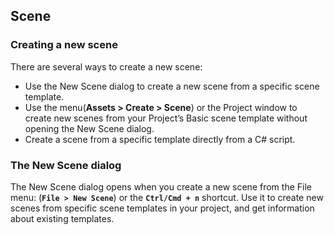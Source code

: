## Scene

### Creating a new scene
There are several ways to create a new scene:

- Use the New Scene dialog to create a new scene from a specific scene template.
- Use the menu(**Assets > Create > Scene**)  or the Project window to create new scenes from your Project’s Basic scene template without opening the New Scene dialog.
- Create a scene from a specific template directly from a C# script.


### The New Scene dialog
The New Scene dialog opens when you create a new scene from the File menu: (**`File > New Scene`**) or the **`Ctrl/Cmd + n`** shortcut. Use it to create new scenes from specific scene templates in your project, and get information about existing templates.





